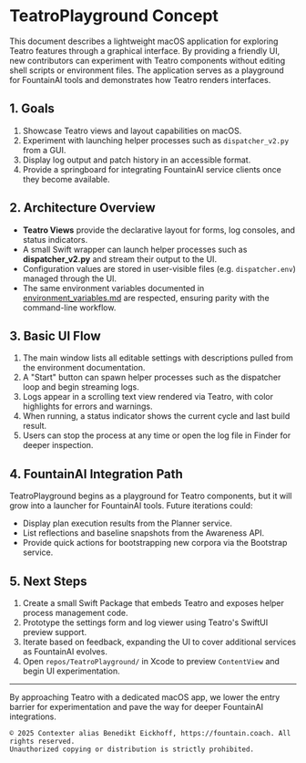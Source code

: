 # TeatroPlayground Concept

This document describes a lightweight macOS application for exploring Teatro features through a graphical interface. By providing a friendly UI, new contributors can experiment with Teatro components without editing shell scripts or environment files. The application serves as a playground for FountainAI tools and demonstrates how Teatro renders interfaces.

## 1. Goals

1. Showcase Teatro views and layout capabilities on macOS.
2. Experiment with launching helper processes such as `dispatcher_v2.py` from a GUI.
3. Display log output and patch history in an accessible format.
4. Provide a springboard for integrating FountainAI service clients once they become available.

## 2. Architecture Overview

- **Teatro Views** provide the declarative layout for forms, log consoles, and status indicators.
- A small Swift wrapper can launch helper processes such as **dispatcher_v2.py** and stream their output to the UI.
- Configuration values are stored in user-visible files (e.g. `dispatcher.env`) managed through the UI.
- The same environment variables documented in [environment_variables.md](environment_variables.md) are respected, ensuring parity with the command-line workflow.

## 3. Basic UI Flow

1. The main window lists all editable settings with descriptions pulled from the environment documentation.
2. A "Start" button can spawn helper processes such as the dispatcher loop and begin streaming logs.
3. Logs appear in a scrolling text view rendered via Teatro, with color highlights for errors and warnings.
4. When running, a status indicator shows the current cycle and last build result.
5. Users can stop the process at any time or open the log file in Finder for deeper inspection.

## 4. FountainAI Integration Path

TeatroPlayground begins as a playground for Teatro components, but it will grow into a launcher for FountainAI tools. Future iterations could:

- Display plan execution results from the Planner service.
- List reflections and baseline snapshots from the Awareness API.
- Provide quick actions for bootstrapping new corpora via the Bootstrap service.

## 5. Next Steps

1. Create a small Swift Package that embeds Teatro and exposes helper process management code.
2. Prototype the settings form and log viewer using Teatro's SwiftUI preview support.
3. Iterate based on feedback, expanding the UI to cover additional services as FountainAI evolves.
4. Open `repos/TeatroPlayground/` in Xcode to preview `ContentView` and begin UI experimentation.

---

By approaching Teatro with a dedicated macOS app, we lower the entry barrier for experimentation and pave the way for deeper FountainAI integrations.

````
© 2025 Contexter alias Benedikt Eickhoff, https://fountain.coach. All rights reserved.
Unauthorized copying or distribution is strictly prohibited.
````
